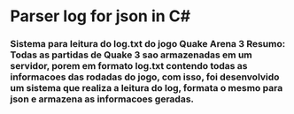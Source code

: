 <h1> Parser log for json in C#</h1>
<h3> Sistema para leitura do log.txt do jogo Quake Arena 3
 Resumo: Todas as partidas de Quake 3 sao armazenadas em um servidor, porem em formato log.txt contendo todas as informacoes das rodadas do jogo,
 com isso, foi desenvolvido um sistema que realiza a leitura do log, formata o mesmo para json e armazena as informacoes geradas. </h3>
